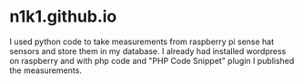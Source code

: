 # n1k1.github.io

I used python code to take measurements from raspberry pi sense hat sensors and store them in my database. I already had installed wordpress on raspberry and with php code and "PHP Code Snippet" plugin I published the measurements.
